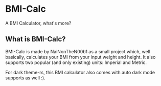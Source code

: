 # BMI-Calc
A BMI Calculator, what's more?
## What is BMI-Calc?
BMI-Calc is made by NaiNonTheN00b1 as a small project which, well basically, calculates your BMI from your input weight and height. It also supports two popular (and only existing) units: Imperial and Metric.

For dark theme-rs, this BMI calculator also comes with auto dark mode supports as well :).
